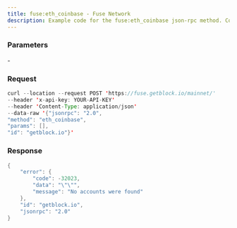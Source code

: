 ```yaml
---
title: fuse:eth_coinbase - Fuse Network
description: Example code for the fuse:eth_coinbase json-rpc method. Сomplete guide on how to use fuse:eth_coinbase json-rpc in GetBlock.io Web3 documentation.
---
```


### Parameters


\-

### Request

``` java
curl --location --request POST 'https://fuse.getblock.io/mainnet/' 
--header 'x-api-key: YOUR-API-KEY' 
--header 'Content-Type: application/json' 
--data-raw '{"jsonrpc": "2.0",
"method": "eth_coinbase",
"params": [],
"id": "getblock.io"}'
```

###  Response

``` java
{
    "error": {
        "code": -32023,
        "data": "\"\"",
        "message": "No accounts were found"
    },
    "id": "getblock.io",
    "jsonrpc": "2.0"
}
```

